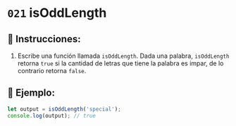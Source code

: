 # `021` isOddLength

## 📝 Instrucciones:

1. Escribe una función llamada `isOddLength`. Dada una palabra, `isOddLength` retorna `true` si la cantidad de letras que tiene la palabra es impar, de lo contrario retorna `false`.

## 📎 Ejemplo:

```Javascript
let output = isOddLength('special');
console.log(output); // true
```
